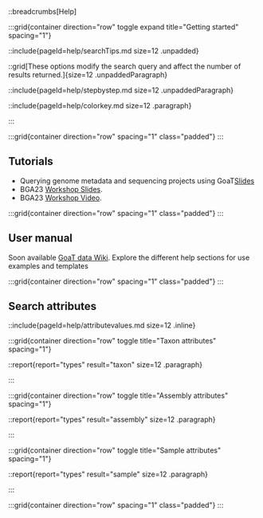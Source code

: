 ::breadcrumbs[Help]

:::grid{container direction="row" toggle expand title="Getting started" spacing="1"}

::include{pageId=help/searchTips.md size=12 .unpadded}

::grid[These options modify the search query and affect the number of results returned.]{size=12 .unpaddedParagraph}

::include{pageId=help/stepbystep.md size=12 .unpaddedParagraph}

::include{pageId=help/colorkey.md size=12 .paragraph}

:::

:::grid{container direction="row" spacing="1" class="padded"}
:::

## Tutorials

- Querying genome metadata and sequencing projects using GoaT[Slides](https://docs.google.com/presentation/d/1S4deT4LbYH1KesFjVVfTQUPCKxLFDqyNf2w47PdxRjE/edit#slide=id.g2c55f560361_0_2244)
- BGA23 [Workshop Slides](https://bga23.org/goat/).
- BGA23 [Workshop Video](https://www.youtube.com/watch?v=n-Jghkfi5fQ&list=PLF7zaQmc39cLJHpw7LyDIKPcP7vrM4tig&index=18&t=4s).

:::grid{container direction="row" spacing="1" class="padded"}
:::

## User manual

Soon available [GoaT data Wiki](https://github.com/genomehubs/goat-data/wiki).
Explore the different help sections for use examples and templates

:::grid{container direction="row" spacing="1" class="padded"}
:::

<!-- ## GoaT Reports

GoaT reports from search results can be edited following three main steps:

- [1] click on the report
- [2] use the edit (pencil) icon to change attributes and values
- [3] click on the update icon to implement the changes

- Practice using this [example report from landing page](https://goat.genomehubs.org/report?report=xInY&x=assembly_level%3Dchromosome&y=assembly_span&rank=species&includeEstimates=true&excludeAncestral%5B0%5D=assembly_span&excludeMissing%5B0%5D=assembly_span&caption=Contribution%20of%20chromosome-level%20assemblies%20to%20the%20total%20of%20species%20with%20available%20assemblies%20on%20INSDC&taxonomy=ncbi&result=taxon) or choose a report to practice [here](https://goat.genomehubs.org).

:::grid{container direction="row" spacing="1" class="padded"}
::: -->

## Search attributes

::include{pageId=help/attributevalues.md size=12 .inline}

:::grid{container direction="row" toggle title="Taxon attributes" spacing="1"}

::report{report="types" result="taxon" size=12 .paragraph}

:::

:::grid{container direction="row" toggle title="Assembly attributes" spacing="1"}

::report{report="types" result="assembly" size=12 .paragraph}

:::

:::grid{container direction="row" toggle title="Sample attributes" spacing="1"}

::report{report="types" result="sample" size=12 .paragraph}

:::

:::grid{container direction="row" spacing="1" class="padded"}
:::
